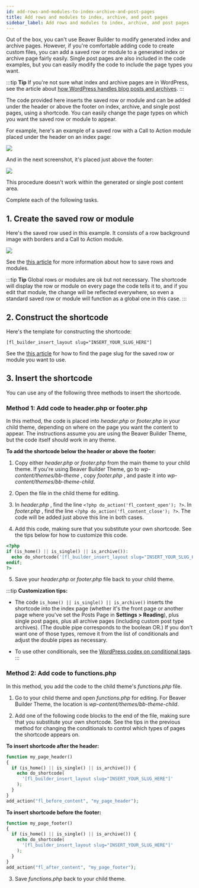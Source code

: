 ```yaml
---
id: add-rows-and-modules-to-index-archive-and-post-pages
title: Add rows and modules to index, archive, and post pages
sidebar_label: Add rows and modules to index, archive, and post pages
---
```


Out of the box, you can't use Beaver Builder to modify generated index and
archive pages. However, if you're comfortable adding code to create custom
files, you can add a saved row or module to a generated index or archive page
fairly easily. Single post pages are also included in the code examples, but
you can easily modify the code to include the page types you want.

:::tip **Tip**
If you're not sure what index and archive pages are in WordPress, see
the article about [how WordPress handles blog posts and archives](/beaver-builder/layouts/post-layouts/basics-how-wordpress-handles-blog-posts-and-archives.md).
:::

The code provided here inserts the saved row or module and can be added under
the header or above the footer on index, archive, and single post pages, using
a shortcode. You can easily change the page types on which you want the saved
row or module to appear.

For example, here's an example of a saved row with a Call to Action module
placed under the header on an index page:

![](/img/how-to-tips-row-module-index-1.jpg)

And in the next screenshot, it's placed just above the footer:

![](/img/how-to-tips-row-module-index-2.jpg)

This procedure doesn't work within the generated or single post content area.

Complete each of the following tasks.

## 1. Create the saved row or module

Here's the saved row used in this example. It consists of a row background
image with borders and a Call to Action module.

![](/img/how-to-tips-row-module-index-3.jpg)

See the [this article](/beaver-builder/layouts/templates/save-a-row-column-or-module-for-reuse.md) for more information about how to save rows and
modules.

:::tip **Tip**
Global rows or modules are ok but not necessary. The shortcode will
display the row or module on every page the code tells it to, and if you edit
that module, the change will be reflected everywhere, so even a standard saved
row or module will function as a global one in this case.
:::

## 2. Construct the shortcode

Here's the template for constructing the shortcode:

```markup
[fl_builder_insert_layout slug="INSERT_YOUR_SLUG_HERE"]
```

See the [this article](shortcode/find-id-slug.md) for how to find the page slug for the saved row or
module you want to use.

## 3. Insert the shortcode

You can use any of the following three methods to insert the shortcode.

### Method 1: Add code to header.php or footer.php

In this method, the code is placed into _header.php_ or _footer.php_ in your
child theme, depending on where on the page you want the content to appear.
The instructions assume you are using the Beaver Builder Theme, but the code
itself should work in any theme.

**To add the shortcode below the header or above the footer:**

1. Copy either _header.php_ or _footer.php_ from the main theme to your child theme.
   If you're using Beaver Builder Theme, go to _wp-content/themes/bb-theme_ ,
   copy _footer.php_ , and paste it into _wp-content/themes/bb-theme-child_.

2. Open the file in the child theme for editing.
3. In _header.php_ , find the line `<?php do_action('fl_content_open'); ?>`.
   In _footer.php_ , find the line `<?php do_action('fl_content_close'); ?>`. The
   code will be added just above this line in both cases.

4. Add this code, making sure that you substitute your own shortcode. See the tips below for how to customize this code.

```php
<?php
if (is_home() || is_single() || is_archive()):
  echo do_shortcode('[fl_builder_insert_layout slug="INSERT_YOUR_SLUG_HERE"]');
endif;
?>
```

5. Save your _header.php_ or _footer.php_ file back to your child theme.

:::tip **Customization tips:**

- The code `is_home() || is_single() || is_archive()` inserts the shortcode into the index page (whether it's the front page or another page where you've set the Posts Page in **Settings > Reading**), plus single post pages, plus all archive pages (including custom post type archives). (The double pipe corresponds to the boolean OR.) If you don't want one of those types, remove it from the list of conditionals and adjust the double pipes as necessary.

- To use other conditionals, see the [WordPress codex on conditional tags](https://developer.wordpress.org/themes/basics/conditional-tags/).
  :::

### Method 2: Add code to functions.php

In this method, you add the code to the child theme's _functions.php_ file.

1. Go to your child theme and open _functions.php_ for editing.
   For Beaver Builder Theme, the location is _wp-content/themes/bb-theme-child_.

2. Add one of the following code blocks to the end of the file, making sure that you substitute your own shortcode.
   See the tips in the previous method for changing the conditionals to control
   which types of pages the shortcode appears on.

**To insert shortcode after the header:**

```php
function my_page_header()
{
  if (is_home() || is_single() || is_archive()) {
    echo do_shortcode(
      '[fl_builder_insert_layout slug="INSERT_YOUR_SLUG_HERE"]'
    );
  }
}
add_action("fl_before_content", "my_page_header");
```

**To insert shortcode before the footer:**

```php
function my_page_footer()
{
  if (is_home() || is_single() || is_archive()) {
    echo do_shortcode(
      '[fl_builder_insert_layout slug="INSERT_YOUR_SLUG_HERE"]'
    );
  }
}
add_action("fl_after_content", "my_page_footer");
```

3. Save _functions.php_ back to your child theme.
